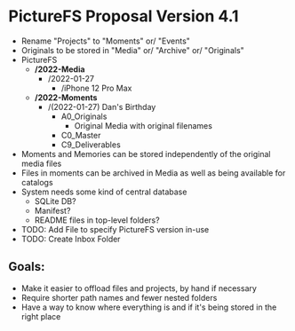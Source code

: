 # PictureFS Proposal Version 4.1

- Rename "Projects" to "Moments" or/ "Events"
- Originals to be stored in "Media" or/ "Archive" or/ "Originals"
- PictureFS
  - **/2022-Media**
    - /2022-01-27
      - /iPhone 12 Pro Max
  - **/2022-Moments**
    - /(2022-01-27) Dan's Birthday
      - A0_Originals
        - Original Media with original filenames
      - C0_Master
      - C9_Deliverables
- Moments and Memories can be stored independently of the original media files
- Files in moments can be archived in Media as well as being available for 
  catalogs
- System needs some kind of central database
  - SQLite DB?
  - Manifest?
  - README files in top-level folders?
- TODO: Add File to specify PictureFS version in-use
- TODO: Create Inbox Folder

## Goals:
- Make it easier to offload files and projects, by hand if necessary
- Require shorter path names and fewer nested folders
- Have a way to know where everything is and if it's being stored in the 
  right place